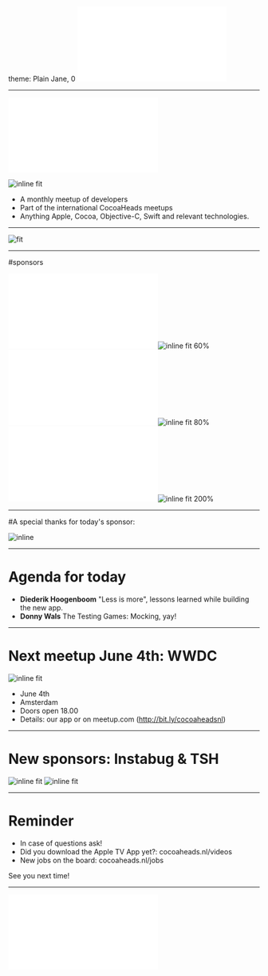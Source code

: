 theme: Plain Jane, 0
 ![fit 150%](../../Logos/CocoaHeadsNL.pdf)

---

![right](../../Logos/CocoaHeadsNL.pdf)

![inline fit](../../Images/4.jpg)

- A monthly meetup of developers
- Part of the international CocoaHeads meetups
- Anything Apple, Cocoa, Objective-C, Swift and relevant technologies.

---

![fit](../../Images/swag.png)

---

#sponsors

![inline fit 60%](../../Logos/egeniq.pdf)![inline fit 60%](../../Logos/moneybird.png)
![inline fit 300%](../../Logos/xebia.pdf)![inline fit 80%](../../Logos/logo-nyon_black_website.png)
![inline fit 70%](../../Logos/payconiq.pdf)![inline fit 200%](../../Logos/achmea.jpg)

---

#A special thanks for today's sponsor:

![inline](../../Logos/schiphol.jpg)

---

# Agenda for today

- **Diederik Hoogenboom** "Less is more", lessons learned while building the new app.
- **Donny Wals**  The Testing Games: Mocking, yay!

---

# Next meetup June 4th: WWDC
![inline fit](../../Logos/Het_Parooltheater.jpg)

- June 4th
- Amsterdam
- Doors open 18.00
- Details: our app or on meetup.com (http://bit.ly/cocoaheadsnl)

---

# New sponsors: Instabug & TSH 
![inline fit](../../Logos/Instabug_Logo.png)
![inline fit](../../Logos/TSH_vertical_logo_black.png)

---

# Reminder

- In case of questions ask!
- Did you download the Apple TV App yet?: cocoaheads.nl/videos
- New jobs on the board: cocoaheads.nl/jobs

See you next time!

---

![fit](../../Logos/CocoaHeadsNL.pdf)
